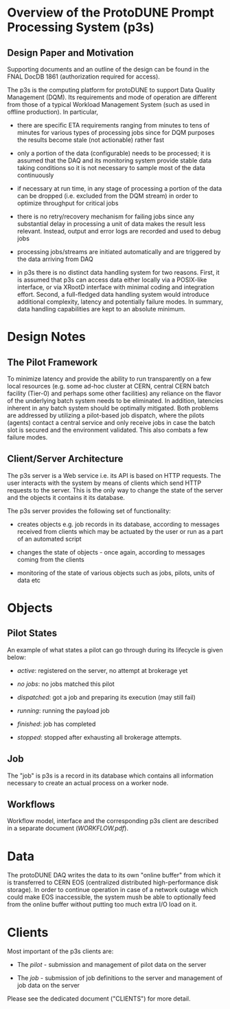# Overview of the ProtoDUNE Prompt Processing System (p3s)
## Design Paper and Motivation
Supporting documents and an outline of the design can be found in
the FNAL DocDB 1861 (authorization required for access).

The p3s is the computing platform for protoDUNE to support Data Quality Management (DQM).
Its requirements and mode of operation are different from those of a typical Workload Management
System (such as used in offline production). In particular,

* there are specific ETA requirements ranging from minutes to tens of minutes
for various types of processing jobs since
for DQM purposes the results become stale (not actionable) rather fast

* only a portion of the data (configurable) needs to be processed; it is assumed
that the DAQ and its monitoring system provide stable data taking conditions
so it is not necessary to sample most of the data continuously

* if necessary at run time, in any stage of processing a portion of the data
can be dropped (i.e. excluded from the DQM stream) in order to optimize throughput
for critical jobs

* there is no retry/recovery mechanism for failing jobs since any substantial
delay in processing a unit of data makes the result less relevant. Instead,
output and error logs are recorded and used to debug jobs

* processing jobs/streams are initiated automatically and are triggered
by the data arriving from DAQ

* in p3s there is no distinct data handling system for two reasons. First, it is assumed
that p3s can access data either locally via a POSIX-like interface, or via XRootD
interface with minimal coding and integration effort. Second, a full-fledged data
handling system would introduce additional complexity, latency and potentially
failure modes. In summary, data handling capabilities are kept to an absolute minimum.

# Design Notes
## The Pilot Framework
To minimize latency and provide the ability to run transparently on
a few local resources (e.g. some ad-hoc cluster at CERN, central CERN
batch facility (Tier-0) and perhaps some other facilities) any reliance on the flavor
of the underlying batch system needs to be eliminated. In addition,
latencies inherent in any batch system should be optimally mitigated. Both
problems are addressed by utilizing a pilot-based job dispatch, where
the pilots (agents) contact a central service and only receive jobs in
case the batch slot is secured and the environment validated. This also
combats a few failure modes.


## Client/Server Architecture
The p3s server is a Web service i.e. its API is based on HTTP requests.
The user interacts with the system by means of clients which send HTTP requests to
the server. This is the only way to change the state of the server and the objects it contains it its database.

The p3s server provides the following set of functionality:

* creates objects e.g. job records in its database, according to messages received from clients which may be actuated by the user or run as a part of an automated script

* changes the state of objects - once again, according to messages coming from the clients

* monitoring of the state of various objects such as jobs, pilots, units of data etc



# Objects
## Pilot States
An example of what states a pilot can go through during its lifecycle
is given below:

* *active*: registered on the server, no attempt at brokerage yet

* *no jobs*: no jobs matched this pilot

* *dispatched*: got a job and preparing its execution (may still fail)

* *running*: running the payload job

* *finished*: job has completed

* *stopped*: stopped after exhausting all brokerage attempts.


## Job
The "job" is p3s is a record in its database which contains all information necessary to create an actual process on a worker node.


## Workflows
Workflow model, interface and the corresponding p3s client are described
in a separate document (*WORKFLOW.pdf*).

# Data
The protoDUNE DAQ writes the data to its own "online buffer" from which it is
transferred to CERN EOS (centralized distributed high-performance disk storage).
In order to continue operation in case of a network outage which could make
EOS inaccessible, the system mush be able to optionally feed from the online buffer
without putting too much extra I/O load on it.


# Clients

Most important of the p3s clients are:

   * The *pilot* - submission and management of pilot data on the server
   
   * The *job* - submission of job definitions to the server and management of job data on the server

Please see the dedicated document ("CLIENTS") for more detail.
